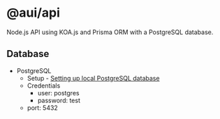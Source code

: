 # @aui/api

Node.js API using KOA.js and Prisma ORM with a PostgreSQL database.

## Database

- PostgreSQL
  - Setup - [Setting up local PostgreSQL database](https://www.prisma.io/dataguide/postgresql/setting-up-a-local-postgresql-database)
  - Credentials
    - user: postgres
    - password: test
  - port: 5432
